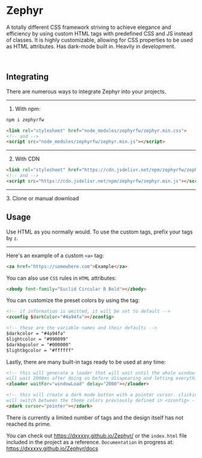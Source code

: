 # Zephyr
A totally different CSS framework striving to achieve elegance and efficiency by using custom HTML tags with predefined CSS and JS instead of classes. It is highly customizable, allowing for CSS properties to be used as HTML attributes. Has dark-mode built in. Heavily in development.

<br>

## Integrating
There are numerous ways to integrate Zephyr into your projects.
<hr>

1. With npm:

```sh
npm i zephyrfw
```
```html
<link rel="stylesheet" href="node_modules/zephyrfw/zephyr.min.css">
<!-- and -->
<script src="node_modules/zephyrfw/zephyr.min.js"></script>
```
<hr>

2. With CDN
```html
<link rel="stylesheet" href="https://cdn.jsdelivr.net/npm/zephyrfw/zephyr.min.css">
<!-- and -->
<script src="https://cdn.jsdelivr.net/npm/zephyrfw/zephyr.min.js"></script>
```
<hr>
3. Clone or manual download

<br>

## Usage
Use HTML as you normally would. To use the custom tags, prefix your tags by `z`.
<hr>

Here's an example of a custom `<a>` tag:

```html
<za href="https://somewhere.com">Example</za>
```

You can also use `CSS` rules in `HTML` attributes:

```html
<zbody font-family="Euclid Circular B Bold"></zbody>
```

You can customize the preset colors by using the <zconfig> tag:

```html
<!-- if information is omitted, it will be set to default -->
<zconfig $darkColor="#4a94fa"></zconfig>

<!-- these are the variable names and their defaults -->
$darkcolor = "#4a94fa"
$lightcolor = "#990099"
$darkbgcolor = "#000000"
$lightbgcolor = "#ffffff"
```

Lastly, there are many built-in tags ready to be used at any time:

```html
<!-- this will generate a loader that will wait until the whole window loads and 
will wait 2000ms after doing so before disapearing and letting everything appear -->
<zloader waitFor="windowLoad" delay="2000"></zloader> 

<!-- this will create a dark mode button with a pointer cursor. clicking on it
will switch between the theme colors previously defined in <zconfig> --> 
<zdark cursor="pointer"></zdark>
```

There is currently a limited number of tags and the design itself has not reached its prime.

You can check out https://dxxxxy.github.io/Zephyr/ or the `index.html` file included in the project as a reference. `Documentation` in progress at: https://dxxxxy.github.io/Zephyr/docs